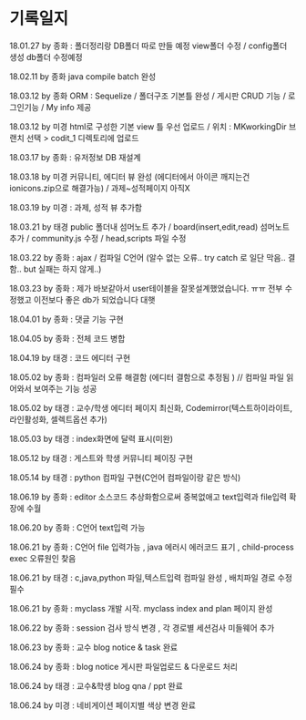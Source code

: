 # 기록일지



18.01.27 by 종화   : 폴더정리랑 DB폴더 따로 만들 예정 view폴더 수정 / config폴더 생성 db폴더 수정예정

18.02.11 by 종화 java compile batch 완성

18.03.12 by 종화 ORM  : Sequelize / 폴더구조 기본틀 완성 / 게시판 CRUD 기능 / 로그인기능 /  My info 제공  

18.03.12 by 미경  html로 구성한 기본 view 틀 우선 업로드 / 위치 : MKworkingDir 브랜치 선택 > codit_1 디렉토리에 업로드

18.03.17 by 종화 : 유저정보 DB 재설계

18.03.18 by 미경 커뮤니티, 에디터 뷰 완성 (에디터에서 아이콘 깨지는건 ionicons.zip으로 해결가능) / 과제~성적페이지 아직X

18.03.19 by 미경 : 과제, 성적 뷰 추가함

18.03.21 by 태경 public 폴더내 섬머노트 추가 / board(insert,edit,read) 섬머노트 추가 / community.js 수정 / head,scripts 파일 수정

18.03.22 by 종화 : ajax  / 컴파일 C언어 (알수 없는 오류.. try catch 로 일단 막음.. 결함.. but 실패는 하지 않게..)

18.03.23 by 종화 : 제가 바보같아서 user테이블을 잘못설계했었습니다. ㅠㅠ  전부 수정했고 이전보다 좋은 db가 되었습니다 대햇

18.04.01 by 종화 : 댓글 기능 구현  

18.04.05 by 종화 : 전체 코드 병합

18.04.19 by 태경 : 코드 에디터 구현

18.05.02 by 종화 : 컴파일러 오류 해결함 (에디터 결함으로 추정됨 ) // 컴파일 파일 읽어와서 보여주는 기능 성공

18.05.02 by 태경 : 교수/학생 에디터 페이지 최신화, Codemirror(텍스트하이라이트, 라인활성화, 셀렉트옵션 추가)

18.05.03 by 태경 : index화면에 달력 표시(미완)

18.05.12 by 태경 : 게스트와 학생 커뮤니티 페이징 구현

18.05.14 by 태경 : python 컴파일 구현(C언어 컴파일이랑 같은 방식)

18.06.19 by 종화 : editor 소스코드 추상화함으로써 중복없애고 text입력과 file입력 확장에 수월

18.06.20 by 종화 : C언어 text입력 가능

18.06.21 by 종화 : C언어 file 입력가능 , java 에러시 에러코드 표기 , child-process exec 오류원인 찾음

18.06.21 by 태경 : c,java,python 파일,텍스트입력 컴파일 완성 , 배치파일 경로 수정필수

18.06.21 by 종화 : myclass 개발 시작. myclass index and plan 페이지 완성

18.06.22 by 종화 : session 검사 방식 변경 , 각 경로별 세션검사 미들웨어 추가

18.06.23 by 종화 : 교수 blog notice & task 완료 

18.06.24 by 종화 : blog notice 게시판 파일업로드 & 다운로드 처리

18.06.24 by 태경 : 교수&학생 blog qna / ppt 완료 

18.06.24 by 미경 : 네비게이션 페이지별 색상 변경 완료

 